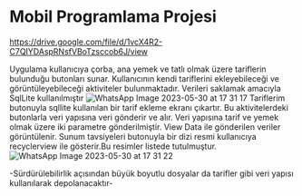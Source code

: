 # Mobil Programlama Projesi
https://drive.google.com/file/d/1vcX4R2-C7QIYDAspRNsfVBoTzsccob6J/view


Uygulama kullanıcıya çorba, ana yemek ve tatlı olmak üzere tariflerin bulunduğu butonları sunar. Kullanıcının kendi tariflerini ekleyebileceği ve görüntüleyebileceği aktiviteler bulunmaktadır. Verileri saklamak amacıyla SqlLite kullanılmıştır
![WhatsApp Image 2023-05-30 at 17 31 17](https://github.com/rabiasafak/MobilPProje/assets/116540878/00640ed7-eb34-47c5-a027-b4e3113be104)
Tariflerim butonuyla sqllite kullanılan bir tarif ekleme ekranı çıkartır. Bu aktivitelerdeki butonlarla veri yapısına veri gönderir ve alır.
Veri yapısına tarif ve yemek olmak üzere iki parametre gönderilmiştir.
View Data ile gönderilen veriler görüntülenir.
Sunum tavsiyeleri butonuyla bir dizi resmi kullanıcıya recyclerview ile gösterir.Bu resimler listede tutulmuştur.
![WhatsApp Image 2023-05-30 at 17 31 22](https://github.com/rabiasafak/MobilPProje/assets/116540878/cd841b1c-7bae-476a-82e5-0033fd6afc6d)






-Sürdürülebilirlik açısından büyük boyutlu dosyalar da tarifler gibi veri yapısı kullanılarak depolanacaktır-
